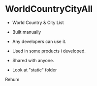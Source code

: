 # WorldCountryCityAll


* World Country & City List
* Built manually 
* Any developers can use it.
* Used in some products i developed.
* Shared with anyone.

* Look at "static" folder

Rehum

